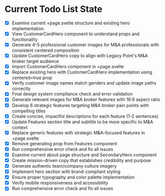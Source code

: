 <!-- DO NOT EDIT - Managed by todo_list tool -->
<!-- Updated: 2025-09-25T17:14:21.448Z -->

# Current Todo List State

- [x] Examine current +page.svelte structure and existing hero implementation
- [x] View CustomerCardHero component to understand props and functionality
- [x] Generate 4-5 professional customer images for M&A professionals with consistent centered composition
- [x] Update CustomerCardHero copy to align with Legacy Point's M&A broker target audience
- [x] Import CustomerCardHero component in +page.svelte
- [x] Replace existing hero with CustomerCardHero implementation using centered=true prop
- [x] Verify customer image names match genders and update image paths correctly
- [x] Final design system compliance check and error validation
- [x] Generate relevant images for M&A broker features with 16:9 aspect ratio
- [x] Develop 6 strategic features targeting M&A broker pain points with compelling titles
- [x] Create concise, impactful descriptions for each feature (1-2 sentences)
- [x] Update Features section title and subtitle to be more specific to M&A context
- [x] Replace generic features with strategic M&A-focused features in +page.svelte
- [x] Remove generating prop from Features component
- [x] Run comprehensive error check and fix all issues
- [x] Examine current about page structure and SecondaryHero component
- [x] Create mission-driven copy that establishes credibility and purpose
- [x] Generate authentic team/company culture imagery
- [x] Implement hero section with brand-compliant styling
- [x] Ensure proper typography and color palette implementation
- [x] Verify mobile responsiveness and accessibility
- [x] Run comprehensive error check and fix all issues
